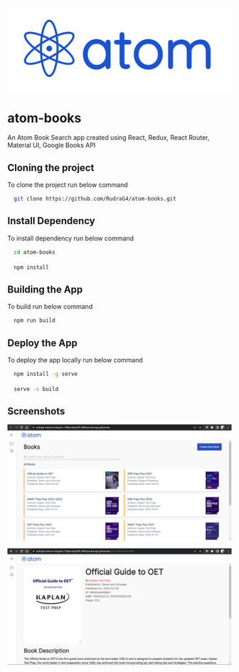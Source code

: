 ![Logo](banner/atom-logo.png)


# atom-books

An Atom Book Search app created using React, Redux, React Router, Material UI, Google Books API


## Cloning the project

To clone the project run below command

```bash
  git clone https://github.com/RudraG4/atom-books.git
```

## Install Dependency

To install dependency run below command

```bash
  cd atom-books

  npm install
```

## Building the App

To build run below command

```bash
  npm run build
```

## Deploy the App

To deploy the app locally run below command

```bash
  npm install -g serve

  serve -s build
```

## Screenshots

![App Screenshot](banner/atom-books-banner_1.png)

![App Screenshot](banner/atom-books-banner_2.png)